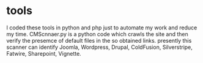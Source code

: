 tools
=====
I coded these tools in python and php just to automate my work and reduce my time.
CMScnnaer.py is a python code which crawls the site and then verify the presemce of default files in the so obtained links.
presently this scanner can identify Joomla, Wordpress, Drupal, ColdFusion, Silverstripe, Fatwire, Sharepoint,
Vignette.


